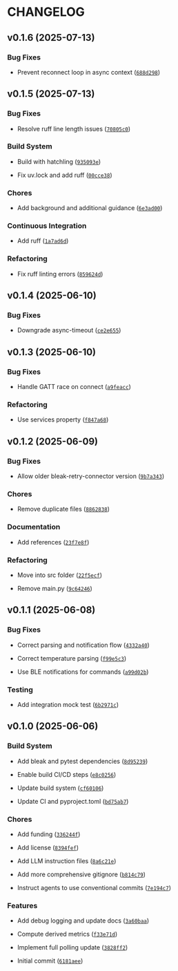 # CHANGELOG


## v0.1.6 (2025-07-13)

### Bug Fixes

- Prevent reconnect loop in async context
  ([`688d298`](https://github.com/IAmTheMitchell/sok-ble/commit/688d29874cb09c2ea40df818d07122d1bad32141))


## v0.1.5 (2025-07-13)

### Bug Fixes

- Resolve ruff line length issues
  ([`70805c0`](https://github.com/IAmTheMitchell/sok-ble/commit/70805c0b211ca3691099709eb73af0f3fba6d530))

### Build System

- Build with hatchling
  ([`935093e`](https://github.com/IAmTheMitchell/sok-ble/commit/935093e7ade6125311ec7492d2f535645226d8fd))

- Fix uv.lock and add ruff
  ([`00cce38`](https://github.com/IAmTheMitchell/sok-ble/commit/00cce388be9ccc88a9a33d8f7660a03928bcd963))

### Chores

- Add background and additional guidance
  ([`6e3ad00`](https://github.com/IAmTheMitchell/sok-ble/commit/6e3ad00adce528a852acbd098a757c8e813cf0b0))

### Continuous Integration

- Add ruff
  ([`1a7ad6d`](https://github.com/IAmTheMitchell/sok-ble/commit/1a7ad6d45d4d5e24ffe59b9098f4e9dfab4bfa8a))

### Refactoring

- Fix ruff linting errors
  ([`859624d`](https://github.com/IAmTheMitchell/sok-ble/commit/859624d5bc3c4a556f24edb34bdad14f5e991333))


## v0.1.4 (2025-06-10)

### Bug Fixes

- Downgrade async-timeout
  ([`ce2e655`](https://github.com/IAmTheMitchell/sok-ble/commit/ce2e6557da8e1dcefe9c2a6b2817e9adf56d4423))


## v0.1.3 (2025-06-10)

### Bug Fixes

- Handle GATT race on connect
  ([`a9feacc`](https://github.com/IAmTheMitchell/sok-ble/commit/a9feaccb1f3d9a06128eb7f3b301b9ef292de94a))

### Refactoring

- Use services property
  ([`f847a68`](https://github.com/IAmTheMitchell/sok-ble/commit/f847a689ec794a0034b0e367dd1fc43057938e42))


## v0.1.2 (2025-06-09)

### Bug Fixes

- Allow older bleak-retry-connector version
  ([`9b7a343`](https://github.com/IAmTheMitchell/sok-ble/commit/9b7a34356282885bcc0c14da42e3fe142c6347f6))

### Chores

- Remove duplicate files
  ([`8862838`](https://github.com/IAmTheMitchell/sok-ble/commit/8862838245b4096bff1c8506da67e1e676ebdcc5))

### Documentation

- Add references
  ([`23f7e8f`](https://github.com/IAmTheMitchell/sok-ble/commit/23f7e8fbd367115d6ac9890feafa249014a14488))

### Refactoring

- Move into src folder
  ([`22f5ecf`](https://github.com/IAmTheMitchell/sok-ble/commit/22f5ecf3b0f6b2ae30b8b2a0d140360027d45ed1))

- Remove main.py
  ([`9c64246`](https://github.com/IAmTheMitchell/sok-ble/commit/9c64246565b74bf0a000263ed58ed8f9dde42e13))


## v0.1.1 (2025-06-08)

### Bug Fixes

- Correct parsing and notification flow
  ([`4332a40`](https://github.com/IAmTheMitchell/sok-ble/commit/4332a401f9c91727bbd7f9fbdde1fc4e3fe96863))

- Correct temperature parsing
  ([`f99e5c3`](https://github.com/IAmTheMitchell/sok-ble/commit/f99e5c3d8f39b6a84ae5f42083d6e21ad6d4dbdc))

- Use BLE notifications for commands
  ([`a99d02b`](https://github.com/IAmTheMitchell/sok-ble/commit/a99d02b3f37221e8becf893ba570c6cd8eadfbd7))

### Testing

- Add integration mock test
  ([`6b2971c`](https://github.com/IAmTheMitchell/sok-ble/commit/6b2971cb9b078a4289681a0f180fc3ef248d5828))


## v0.1.0 (2025-06-06)

### Build System

- Add bleak and pytest dependencies
  ([`8d95239`](https://github.com/IAmTheMitchell/sok-ble/commit/8d9523999267eb60ed745a4c7311869cf7e10e66))

- Enable build CI/CD steps
  ([`e8c0256`](https://github.com/IAmTheMitchell/sok-ble/commit/e8c0256f427410f246a6849fff1c1e13c81e07bc))

- Update build system
  ([`cf60106`](https://github.com/IAmTheMitchell/sok-ble/commit/cf60106b73c495e7346268d1dfb54ea209c89786))

- Update CI and pyproject.toml
  ([`bd75ab7`](https://github.com/IAmTheMitchell/sok-ble/commit/bd75ab77cbd009cd6bcf8f6598e85129161fb91e))

### Chores

- Add funding
  ([`336244f`](https://github.com/IAmTheMitchell/sok-ble/commit/336244f7abdb0d37d3d841034cf18ef411f81b89))

- Add license
  ([`8394fef`](https://github.com/IAmTheMitchell/sok-ble/commit/8394fef0f82cd26608407b77d327e051c8a00909))

- Add LLM instruction files
  ([`8a6c21e`](https://github.com/IAmTheMitchell/sok-ble/commit/8a6c21e22f707ab710bd8055c4591ea639059089))

- Add more comprehensive gitignore
  ([`b814c79`](https://github.com/IAmTheMitchell/sok-ble/commit/b814c79600104776b36f556eb1be55b5c79067ed))

- Instruct agents to use conventional commits
  ([`7e194c7`](https://github.com/IAmTheMitchell/sok-ble/commit/7e194c77d6ecfc3676c52e60526d8b8701bb5323))

### Features

- Add debug logging and update docs
  ([`3a60baa`](https://github.com/IAmTheMitchell/sok-ble/commit/3a60baa27fea9b5ce89b924ece0926f55f2ff9d7))

- Compute derived metrics
  ([`f33e71d`](https://github.com/IAmTheMitchell/sok-ble/commit/f33e71da4214a6bebe3b0ca5e5c086fb87b5842e))

- Implement full polling update
  ([`3828ff2`](https://github.com/IAmTheMitchell/sok-ble/commit/3828ff2f73ef658c8fd1762ef87c10e0a842d85e))

- Initial commit
  ([`6181aee`](https://github.com/IAmTheMitchell/sok-ble/commit/6181aee704f821df9d4ed15bd7b68d24ee13c67c))
